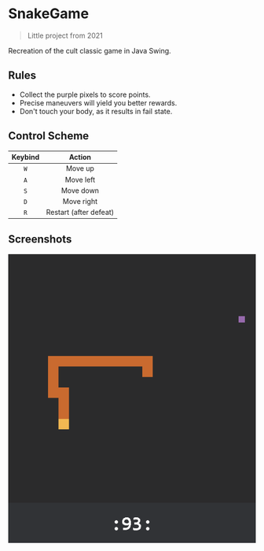# SnakeGame
> Little project from 2021

Recreation of the cult classic game in Java Swing.

## Rules
- Collect the purple pixels to score points.
- Precise maneuvers will yield you better rewards.
- Don't touch your body, as it results in fail state.

## Control Scheme
| Keybind | Action |
| :---: | :---: |
| `W` | Move up |
| `A` | Move left |
| `S` | Move down |
| `D` | Move right |
| `R` | Restart (after defeat)|

## Screenshots
![Gameplay](media\gameplay-screenshot.png)

